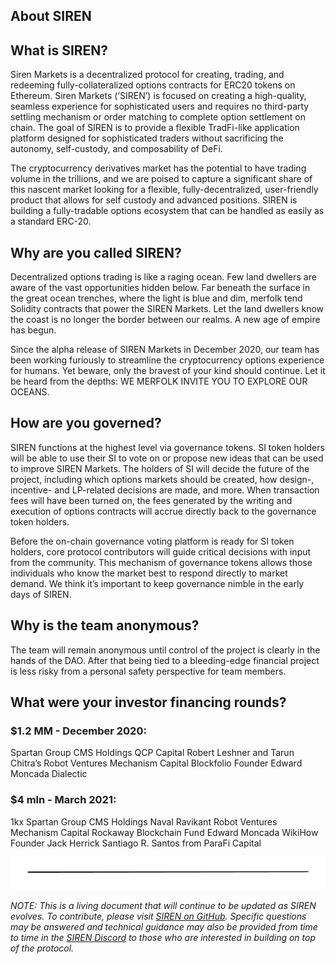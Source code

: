 ## About SIREN

## What is SIREN?

Siren Markets is a decentralized protocol for creating, trading, and redeeming fully-collateralized options contracts for ERC20 tokens on Ethereum. Siren Markets (‘SIREN’) is focused on creating a high-quality, seamless experience for sophisticated users and requires no third-party settling mechanism or order matching to complete option settlement on chain. The goal of SIREN is to provide a flexible TradFi-like application platform designed for sophisticated traders without sacrificing the autonomy, self-custody, and composability of DeFi.

The cryptocurrency derivatives market has the potential to have trading volume in the trillions, and we are poised to capture a significant share of this nascent market looking for a flexible, fully-decentralized, user-friendly product that allows for self custody and advanced positions. SIREN is building a fully-tradable options ecosystem that can be handled as easily as a standard ERC-20.

## Why are you called SIREN?
Decentralized options trading is like a raging ocean. Few land dwellers are aware of the vast opportunities hidden below. Far beneath the surface in the great ocean trenches, where the light is blue and dim, merfolk tend Solidity contracts that power the SIREN Markets. Let the land dwellers know the coast is no longer the border between our realms. A new age of empire has begun.

Since the alpha release of SIREN Markets in December 2020, our team has been working furiously to streamline the cryptocurrency options experience for humans. Yet beware, only the bravest of your kind should continue. Let it be heard from the depths: WE MERFOLK INVITE YOU TO EXPLORE OUR OCEANS.

## How are you governed?

SIREN functions at the highest level via governance tokens. SI token holders will be able to use their SI to vote on or propose new ideas that can be used to improve SIREN Markets. The holders of SI will decide the future of the project, including which options markets should be created, how design-, incentive- and LP-related decisions are made, and more. When transaction fees will have been turned on, the fees generated by the writing and execution of options contracts will accrue directly back to the governance token holders. 

Before the on-chain governance voting platform is ready for SI token holders, core protocol contributors will guide critical decisions with input from the community. This mechanism of governance tokens allows those individuals who know the market best to respond directly to market demand. We think it’s important to keep governance nimble in the early days of SIREN.

## Why is the team anonymous?

The team will remain anonymous until control of the project is clearly in the hands of the DAO. After that being tied to a bleeding-edge financial project is less risky from a personal safety perspective for team members.

## What were your investor financing rounds?

### $1.2 MM - December 2020:

Spartan Group
CMS Holdings
QCP Capital
Robert Leshner and Tarun Chitra’s Robot Ventures
Mechanism Capital
Blockfolio Founder Edward Moncada
Dialectic

### $4 mln - March 2021:

1kx
Spartan Group
CMS Holdings
Naval Ravikant
Robot Ventures
Mechanism Capital
Rockaway Blockchain Fund
Edward Moncada
WikiHow Founder Jack Herrick
Santiago R. Santos from ParaFi Capital

![](../.gitbook/assets/image.png)

_NOTE: This is a living document that will continue to be updated as SIREN evolves. To contribute, please visit_ [_SIREN on GitHub_](https://github.com/sirenmarkets/core)_. Specific questions may be answered and technical guidance may also be provided from time to time in the_ [_SIREN Discord_](https://discord.gg/JMcDB52Y) _to those who are interested in building on top of the protocol._


